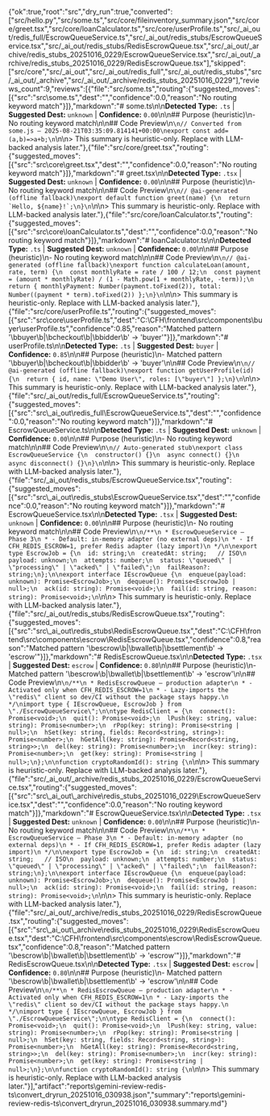 {"ok":true,"root":"src","dry_run":true,"converted":["src/hello.py","src/some.ts","src/core/fileinventory_summary.json","src/core/greet.tsx","src/core/loanCalculator.ts","src/core/userProfile.ts","src/_ai_out/redis_full/EscrowQueueService.ts","src/_ai_out/redis_stubs/EscrowQueueService.tsx","src/_ai_out/redis_stubs/RedisEscrowQueue.tsx","src/_ai_out/_archive/redis_stubs_20251016_0229/EscrowQueueService.tsx","src/_ai_out/_archive/redis_stubs_20251016_0229/RedisEscrowQueue.tsx"],"skipped":["src/core","src/_ai_out","src/_ai_out/redis_full","src/_ai_out/redis_stubs","src/_ai_out/_archive","src/_ai_out/_archive/redis_stubs_20251016_0229"],"reviews_count":9,"reviews":[{"file":"src/some.ts","routing":{"suggested_moves":[{"src":"src\\some.ts","dest":"","confidence":0.0,"reason":"No routing keyword match"}]},"markdown":"# some.ts\n\n**Detected Type:** `.ts`  |  **Suggested Dest:** `unknown`  |  **Confidence:** `0.00`\n\n## Purpose (heuristic)\n- No routing keyword match\n\n## Code Preview\n```\n// Converted from some.js — 2025-08-21T03:35:09.814141+00:00\nexport const add=(a,b)=>a+b;\n```\n\n> This summary is heuristic-only. Replace with LLM-backed analysis later."},{"file":"src/core/greet.tsx","routing":{"suggested_moves":[{"src":"src\\core\\greet.tsx","dest":"","confidence":0.0,"reason":"No routing keyword match"}]},"markdown":"# greet.tsx\n\n**Detected Type:** `.tsx`  |  **Suggested Dest:** `unknown`  |  **Confidence:** `0.00`\n\n## Purpose (heuristic)\n- No routing keyword match\n\n## Code Preview\n```\n// @ai-generated (offline fallback)\nexport default function greet(name) {\n  return `Hello, ${name}!`;\n}\n```\n\n> This summary is heuristic-only. Replace with LLM-backed analysis later."},{"file":"src/core/loanCalculator.ts","routing":{"suggested_moves":[{"src":"src\\core\\loanCalculator.ts","dest":"","confidence":0.0,"reason":"No routing keyword match"}]},"markdown":"# loanCalculator.ts\n\n**Detected Type:** `.ts`  |  **Suggested Dest:** `unknown`  |  **Confidence:** `0.00`\n\n## Purpose (heuristic)\n- No routing keyword match\n\n## Code Preview\n```\n// @ai-generated (offline fallback)\nexport function calculateLoan(amount, rate, term) {\n  const monthlyRate = rate / 100 / 12;\n  const payment = (amount * monthlyRate) / (1 - Math.pow(1 + monthlyRate, -term));\n  return { monthlyPayment: Number(payment.toFixed(2)), total: Number((payment * term).toFixed(2)) };\n}\n```\n\n> This summary is heuristic-only. Replace with LLM-backed analysis later."},{"file":"src/core/userProfile.ts","routing":{"suggested_moves":[{"src":"src\\core\\userProfile.ts","dest":"C:\\CFH\\frontend\\src\\components\\buyer\\userProfile.ts","confidence":0.85,"reason":"Matched pattern '\\bbuyer\\b|\\bcheckout\\b|\\bbidder\\b' → 'buyer'"}]},"markdown":"# userProfile.ts\n\n**Detected Type:** `.ts`  |  **Suggested Dest:** `buyer`  |  **Confidence:** `0.85`\n\n## Purpose (heuristic)\n- Matched pattern '\\bbuyer\\b|\\bcheckout\\b|\\bbidder\\b' → 'buyer'\n\n## Code Preview\n```\n// @ai-generated (offline fallback)\nexport function getUserProfile(id) {\n  return { id, name: \"Demo User\", roles: [\"buyer\"] };\n}\n```\n\n> This summary is heuristic-only. Replace with LLM-backed analysis later."},{"file":"src/_ai_out/redis_full/EscrowQueueService.ts","routing":{"suggested_moves":[{"src":"src\\_ai_out\\redis_full\\EscrowQueueService.ts","dest":"","confidence":0.0,"reason":"No routing keyword match"}]},"markdown":"# EscrowQueueService.ts\n\n**Detected Type:** `.ts`  |  **Suggested Dest:** `unknown`  |  **Confidence:** `0.00`\n\n## Purpose (heuristic)\n- No routing keyword match\n\n## Code Preview\n```\n// Auto-generated stub\nexport class EscrowQueueService {\n  constructor() {}\n  async connect() {}\n  async disconnect() {}\n}\n```\n\n> This summary is heuristic-only. Replace with LLM-backed analysis later."},{"file":"src/_ai_out/redis_stubs/EscrowQueueService.tsx","routing":{"suggested_moves":[{"src":"src\\_ai_out\\redis_stubs\\EscrowQueueService.tsx","dest":"","confidence":0.0,"reason":"No routing keyword match"}]},"markdown":"# EscrowQueueService.tsx\n\n**Detected Type:** `.tsx`  |  **Suggested Dest:** `unknown`  |  **Confidence:** `0.00`\n\n## Purpose (heuristic)\n- No routing keyword match\n\n## Code Preview\n```\n/**\n * EscrowQueueService — Phase 3\n * - Default: in-memory adapter (no external deps)\n * - If CFH_REDIS_ESCROW=1, prefer Redis adapter (lazy import)\n */\n\nexport type EscrowJob = {\n  id: string;\n  createdAt: string;   // ISO\n  payload: unknown;\n  attempts: number;\n  status: \"queued\" | \"processing\" | \"acked\" | \"failed\";\n  failReason?: string;\n};\n\nexport interface IEscrowQueue {\n  enqueue(payload: unknown): Promise<EscrowJob>;\n  dequeue(): Promise<EscrowJob | null>;\n  ack(id: string): Promise<void>;\n  fail(id: string, reason: string): Promise<void>;\n```\n\n> This summary is heuristic-only. Replace with LLM-backed analysis later."},{"file":"src/_ai_out/redis_stubs/RedisEscrowQueue.tsx","routing":{"suggested_moves":[{"src":"src\\_ai_out\\redis_stubs\\RedisEscrowQueue.tsx","dest":"C:\\CFH\\frontend\\src\\components\\escrow\\RedisEscrowQueue.tsx","confidence":0.8,"reason":"Matched pattern '\\bescrow\\b|\\bwallet\\b|\\bsettlement\\b' → 'escrow'"}]},"markdown":"# RedisEscrowQueue.tsx\n\n**Detected Type:** `.tsx`  |  **Suggested Dest:** `escrow`  |  **Confidence:** `0.80`\n\n## Purpose (heuristic)\n- Matched pattern '\\bescrow\\b|\\bwallet\\b|\\bsettlement\\b' → 'escrow'\n\n## Code Preview\n```\n/**\n * RedisEscrowQueue — production adapter\n * - Activated only when CFH_REDIS_ESCROW=1\n * - Lazy-imports the \"redis\" client so dev/CI without the package stays happy.\n */\nimport type { IEscrowQueue, EscrowJob } from \"./EscrowQueueService\";\n\ntype RedisClient = {\n  connect(): Promise<void>;\n  quit(): Promise<void>;\n  lPush(key: string, value: string): Promise<number>;\n  rPop(key: string): Promise<string | null>;\n  hSet(key: string, fields: Record<string, string>): Promise<number>;\n  hGetAll(key: string): Promise<Record<string, string>>;\n  del(key: string): Promise<number>;\n  incr(key: string): Promise<number>;\n  get(key: string): Promise<string | null>;\n};\n\nfunction cryptoRandomId(): string {\n```\n\n> This summary is heuristic-only. Replace with LLM-backed analysis later."},{"file":"src/_ai_out/_archive/redis_stubs_20251016_0229/EscrowQueueService.tsx","routing":{"suggested_moves":[{"src":"src\\_ai_out\\_archive\\redis_stubs_20251016_0229\\EscrowQueueService.tsx","dest":"","confidence":0.0,"reason":"No routing keyword match"}]},"markdown":"# EscrowQueueService.tsx\n\n**Detected Type:** `.tsx`  |  **Suggested Dest:** `unknown`  |  **Confidence:** `0.00`\n\n## Purpose (heuristic)\n- No routing keyword match\n\n## Code Preview\n```\n/**\n * EscrowQueueService — Phase 3\n * - Default: in-memory adapter (no external deps)\n * - If CFH_REDIS_ESCROW=1, prefer Redis adapter (lazy import)\n */\n\nexport type EscrowJob = {\n  id: string;\n  createdAt: string;   // ISO\n  payload: unknown;\n  attempts: number;\n  status: \"queued\" | \"processing\" | \"acked\" | \"failed\";\n  failReason?: string;\n};\n\nexport interface IEscrowQueue {\n  enqueue(payload: unknown): Promise<EscrowJob>;\n  dequeue(): Promise<EscrowJob | null>;\n  ack(id: string): Promise<void>;\n  fail(id: string, reason: string): Promise<void>;\n```\n\n> This summary is heuristic-only. Replace with LLM-backed analysis later."},{"file":"src/_ai_out/_archive/redis_stubs_20251016_0229/RedisEscrowQueue.tsx","routing":{"suggested_moves":[{"src":"src\\_ai_out\\_archive\\redis_stubs_20251016_0229\\RedisEscrowQueue.tsx","dest":"C:\\CFH\\frontend\\src\\components\\escrow\\RedisEscrowQueue.tsx","confidence":0.8,"reason":"Matched pattern '\\bescrow\\b|\\bwallet\\b|\\bsettlement\\b' → 'escrow'"}]},"markdown":"# RedisEscrowQueue.tsx\n\n**Detected Type:** `.tsx`  |  **Suggested Dest:** `escrow`  |  **Confidence:** `0.80`\n\n## Purpose (heuristic)\n- Matched pattern '\\bescrow\\b|\\bwallet\\b|\\bsettlement\\b' → 'escrow'\n\n## Code Preview\n```\n/**\n * RedisEscrowQueue — production adapter\n * - Activated only when CFH_REDIS_ESCROW=1\n * - Lazy-imports the \"redis\" client so dev/CI without the package stays happy.\n */\nimport type { IEscrowQueue, EscrowJob } from \"./EscrowQueueService\";\n\ntype RedisClient = {\n  connect(): Promise<void>;\n  quit(): Promise<void>;\n  lPush(key: string, value: string): Promise<number>;\n  rPop(key: string): Promise<string | null>;\n  hSet(key: string, fields: Record<string, string>): Promise<number>;\n  hGetAll(key: string): Promise<Record<string, string>>;\n  del(key: string): Promise<number>;\n  incr(key: string): Promise<number>;\n  get(key: string): Promise<string | null>;\n};\n\nfunction cryptoRandomId(): string {\n```\n\n> This summary is heuristic-only. Replace with LLM-backed analysis later."}],"artifact":"reports\\gemini-review-redis-ts\\convert_dryrun_20251016_030938.json","summary":"reports\\gemini-review-redis-ts\\convert_dryrun_20251016_030938.summary.md"}
